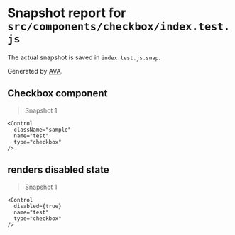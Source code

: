 # Snapshot report for `src/components/checkbox/index.test.js`

The actual snapshot is saved in `index.test.js.snap`.

Generated by [AVA](https://ava.li).

## Checkbox component

> Snapshot 1

    <Control
      className="sample"
      name="test"
      type="checkbox"
    />

## renders disabled state

> Snapshot 1

    <Control
      disabled={true}
      name="test"
      type="checkbox"
    />
